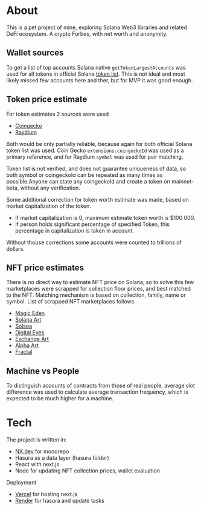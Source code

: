 # About

  This is a pet project of mine, exploring Solana Web3 libraries and related DeFi ecosystem. A crypto Forbes, with net worth and anonymity.

## Wallet sources

  To get a list of top accounts Solana native ```getTokenLargestAccounts``` was used for all tokens in official Solana [token list](https://github.com/solana-labs/token-list). This is not ideal and most likely missed few accounts here and ther, but for MVP it was good enough.

## Token price estimate

  For token estimates 2 sources were used

- [Coingecko](https://coingecko.com/)
- [Raydium](https://raydium.io/)

Both would be only partially reliable, because again for both official Solana token list was used. Coin Gecko ```extensions.coingeckoId``` was used as a primary reference, and for Raydium ```symbol``` was used for pair matching.

Token list is not verified, and does not guarantee uniqueness of
data, so both symbol or coingeckoId can be repeated as many times as
possible.Anyone can state any coingeckoId and create a token on
mainnet-beta, without any verification.

Some additional correction for token worth estimate was made, based
on market capitalization of the token.

- If market capitalization is 0, maximum estimate token worth is $100 000.
- If person holds significant percentage of specified Token, this percentage in capitalization is taken in account.

Without thouse corrections some accounts were counted to trillions of dollars.

## NFT price estimates

There is no direct way to estimate NFT price on Solana, so to solve this few marketplaces were scrapped for collection floor prices, and best matched to the NFT. Matching mechanism is based on collection, family, name or symbol. List of scrapped NFT marketplaces follows.

- [Magic Eden](https://magiceden.io/)
- [Solana Art](https://solanart.io/)
- [Solsea](https://solsea.io/)
- [Digital Eyes](https://digitaleyes.market/)
- [Exchange Art](https://exchange.art/)
- [Alpha Art](https://alpha.art/)
- [Fractal](https://www.fractal.is/)

## Machine vs People

  To distinguish accounts of contracts from those of real people, average slot difference was used to calculate average transaction frequency, which is expected to be much higher for a machine.

# Tech

The project is written in:
- [NX.dev](https://nx.dev/) for monorepo
- Hasura as a data layer (hasura folder)
- React with next.js
- Node for updating NFT collection prices, wallet evaluation

Deployment
- [Vercel](https://vercel.app/) for hosting next.js
- [Render](https://render.com/) for hasura and update tasks
